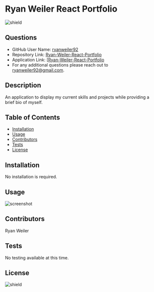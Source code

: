 # Ryan Weiler React Portfolio
![shield](https://img.shields.io/badge/license-No%20License-green)

## Questions
* GitHub User Name: [ryanweiler92](https://github.com/ryanweiler92)
* Repository Link: [Ryan-Weiler-React-Portfolio](https://github.com/ryanweiler92/Ryan-Weiler-React-Portfolio)
* Application Link: [[Ryan-Weiler-React-Portfolio]()
* For any additional questions please reach out to ryanweiler92@gmail.com.

## Description
An application to display my current skills and projects while providing a brief bio of myself.

## Table of Contents
* [Installation](#installation)
* [Usage](#usage)
* [Contributors](#contributors)
* [Tests](#tests)
* [License](#license)

## Installation
No installation is required. 

## Usage
![screenshot](.src/assets/images/screenshot.jpg)

## Contributors
Ryan Weiler

## Tests 
No testing available at this time.

## License
![shield](https://img.shields.io/badge/license-No%20License-green) 